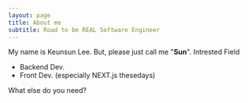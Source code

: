 ```yaml
---
layout: page
title: About me
subtitle: Road to be REAL Software Engineer  
---
```


My name is Keunsun Lee. But, please just call me "**Sun**".
Intrested Field
- Backend Dev.
- Front Dev. (especially NEXT.js thesedays)


What else do you need?


